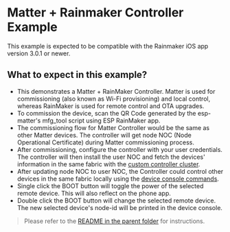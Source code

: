 # Matter + Rainmaker Controller Example

This example is expected to be compatible with the Rainmaker iOS app version 3.0.1 or newer.

## What to expect in this example?

- This demonstrates a Matter + RainMaker Controller. Matter is used for commissioning (also known as Wi-Fi provisioning) and local control, whereas RainMaker is used for remote control and OTA upgrades.
- To commission the device, scan the QR Code generated by the esp-matter's mfg_tool script using ESP RainMaker app.
- The commissioning flow for Matter Controller would be the same as other Matter devices. The controller will get node NOC (Node Operational Certificate) during Matter commissioning process.
- After commissioning, configure the controller with your user credentials. The controller will then install the user NOC and fetch the devices' information in the same fabric with the [custom controller cluster](https://github.com/espressif/esp-matter/tree/main/components/esp_matter_controller/controller_custom_cluster#matter-controller-cluster).
- After updating node NOC to user NOC, the Controller could control other devices in the same fabric locally using the [device console commands](https://docs.espressif.com/projects/esp-matter/en/latest/esp32/developing.html#controller-example).
- Single click the BOOT button will toggle the power of the selected remote device. This will also reflect on the phone app.
- Double click the BOOT button will change the selected remote device. The new selected device's node-id will be printed in the device console.

> Please refer to the [README in the parent folder](../README.md) for instructions.
